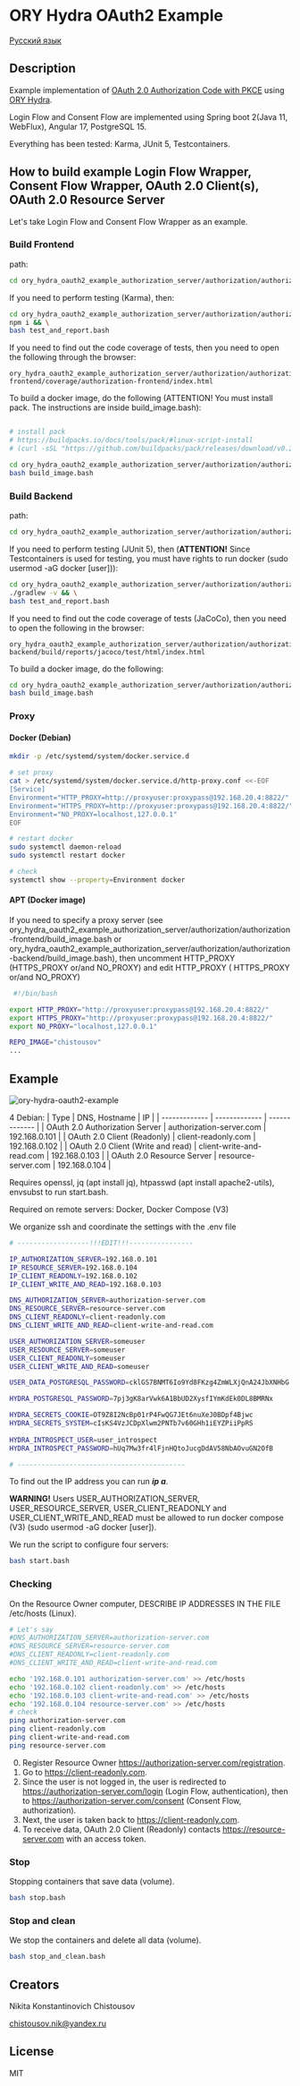# **ORY Hydra OAuth2 Example**

[Русский язык](README_RUS.md)

## Description

Example implementation of [OAuth 2.0 Authorization Code with PKCE](https://www.ory.sh/docs/oauth2-oidc/authorization-code-flow) using [ORY Hydra](https://www.ory.sh/hydra/).

Login Flow and Consent Flow are implemented using Spring boot 2(Java 11, WebFlux), Angular 17, PostgreSQL 15.

Everything has been tested: Karma, JUnit 5, Testcontainers.

## How to build example Login Flow Wrapper, Consent Flow Wrapper,  OAuth 2.0 Client(s), OAuth 2.0 Resource Server

Let's take Login Flow and Consent Flow Wrapper as an example.

### Build Frontend

path:

```bash
cd ory_hydra_oauth2_example_authorization_server/authorization/authorization-frontend/
```

If you need to perform testing (Karma), then:

```bash
cd ory_hydra_oauth2_example_authorization_server/authorization/authorization-frontend/ && \
npm i && \
bash test_and_report.bash
```

If you need to find out the code coverage of tests, then you need to open the following through the browser:

```text
ory_hydra_oauth2_example_authorization_server/authorization/authorization-frontend/coverage/authorization-frontend/index.html
```

To build a docker image, do the following (ATTENTION! You must install pack. The instructions are inside build_image.bash):

```bash

# install pack
# https://buildpacks.io/docs/tools/pack/#linux-script-install
# (curl -sSL "https://github.com/buildpacks/pack/releases/download/v0.29.0/pack-v0.29.0-linux.tgz" | sudo tar -C /usr/local/bin/ --no-same-owner -xzv pack)

cd ory_hydra_oauth2_example_authorization_server/authorization/authorization-frontend/ && \
bash build_image.bash
```

### Build Backend

path:

```bash
cd ory_hydra_oauth2_example_authorization_server/authorization/authorization-backend/
```

If you need to perform testing (JUnit 5), then (**ATTENTION!** Since Testcontainers is used for testing, you must have rights to run docker (sudo usermod -aG docker \[user\])):

```bash
cd ory_hydra_oauth2_example_authorization_server/authorization/authorization-backend/ && \
./gradlew -v && \
bash test_and_report.bash
```

If you need to find out the code coverage of tests (JaCoCo), then you need to open the following in the browser:

```text
ory_hydra_oauth2_example_authorization_server/authorization/authorization-backend/build/reports/jacoco/test/html/index.html
```

To build a docker image, do the following:

```bash
cd ory_hydra_oauth2_example_authorization_server/authorization/authorization-backend/ && \
bash build_image.bash
```

### Proxy

#### Docker (Debian)

```bash
mkdir -p /etc/systemd/system/docker.service.d

# set proxy
cat > /etc/systemd/system/docker.service.d/http-proxy.conf <<-EOF
[Service]
Environment="HTTP_PROXY=http://proxyuser:proxypass@192.168.20.4:8822/"
Environment="HTTPS_PROXY=http://proxyuser:proxypass@192.168.20.4:8822/"
Environment="NO_PROXY=localhost,127.0.0.1"
EOF

# restart docker
sudo systemctl daemon-reload
sudo systemctl restart docker

# check
systemctl show --property=Environment docker

```

#### APT (Docker image)

If you need to specify a proxy server (see ory_hydra_oauth2_example_authorization_server/authorization/authorization-frontend/build_image.bash or ory_hydra_oauth2_example_authorization_server/authorization/authorization-backend/build_image.bash), then uncomment HTTP_PROXY (HTTPS_PROXY or/and NO_PROXY) and edit HTTP_PROXY ( HTTPS_PROXY or/and NO_PROXY)

```bash
 #!/bin/bash

export HTTP_PROXY="http://proxyuser:proxypass@192.168.20.4:8822/"
export HTTPS_PROXY="http://proxyuser:proxypass@192.168.20.4:8822/"
export NO_PROXY="localhost,127.0.0.1"

REPO_IMAGE="chistousov"
...

```

## Example

![ory-hydra-oauth2-example](ory-hydra-oauth2-example.png)

4 Debian:
| Type                                           | DNS, Hostname             | IP            |
| -------------                                  | -------------             | ------------- |
| OAuth 2.0 Authorization Server                 | authorization-server.com  | 192.168.0.101 |
| OAuth 2.0 Client (Readonly)                    | client-readonly.com       | 192.168.0.102 |
| OAuth 2.0 Client (Write and read)              | client-write-and-read.com | 192.168.0.103 |
| OAuth 2.0 Resource Server                      | resource-server.com       | 192.168.0.104 |

Requires openssl, jq (apt install jq), htpasswd (apt install apache2-utils), envsubst to run start.bash.

Required on remote servers: Docker, Docker Compose (V3)

We organize ssh and coordinate the settings with the .env file
```bash
# ------------------!!!EDIT!!!----------------

IP_AUTHORIZATION_SERVER=192.168.0.101
IP_RESOURCE_SERVER=192.168.0.104
IP_CLIENT_READONLY=192.168.0.102
IP_CLIENT_WRITE_AND_READ=192.168.0.103

DNS_AUTHORIZATION_SERVER=authorization-server.com
DNS_RESOURCE_SERVER=resource-server.com
DNS_CLIENT_READONLY=client-readonly.com
DNS_CLIENT_WRITE_AND_READ=client-write-and-read.com

USER_AUTHORIZATION_SERVER=someuser
USER_RESOURCE_SERVER=someuser
USER_CLIENT_READONLY=someuser
USER_CLIENT_WRITE_AND_READ=someuser

USER_DATA_POSTGRESQL_PASSWORD=cklGS7BNMT6Io9Yd8FKzg4ZmWLXjQnA24JbXNHbG

HYDRA_POSTGRESQL_PASSWORD=7pj3gK8arVwk6A1BbUD2XysfIYmKdEk0DL8BMRNx

HYDRA_SECRETS_COOKIE=OT9Z8I2NcBp01rP4FwQG7JEt6nuXeJ0BDpf4Bjwc
HYDRA_SECRETS_SYSTEM=cIsKS4VzJCDpXlwm2PNTb7v60GHh1iEYZPiiPpRS
    
HYDRA_INTROSPECT_USER=user_introspect
HYDRA_INTROSPECT_PASSWORD=hUq7Mw3fr4lFjnHQtoJucgDdAV58NbAOvuGN2OfB

# ------------------------------------------

```

To find out the IP address you can run ***ip a***.

**WARNING!** Users USER_AUTHORIZATION_SERVER, USER_RESOURCE_SERVER, USER_CLIENT_READONLY and USER_CLIENT_WRITE_AND_READ must be allowed to run docker compose (V3) (sudo usermod -aG docker \[user\]).

We run the script to configure four servers:
```bash
bash start.bash
```

### Checking

On the Resource Owner computer, DESCRIBE IP ADDRESSES IN THE FILE /etc/hosts (Linux).

```bash
# Let's say
#DNS_AUTHORIZATION_SERVER=authorization-server.com
#DNS_RESOURCE_SERVER=resource-server.com
#DNS_CLIENT_READONLY=client-readonly.com
#DNS_CLIENT_WRITE_AND_READ=client-write-and-read.com

echo '192.168.0.101 authorization-server.com' >> /etc/hosts
echo '192.168.0.102 client-readonly.com' >> /etc/hosts
echo '192.168.0.103 client-write-and-read.com' >> /etc/hosts
echo '192.168.0.104 resource-server.com' >> /etc/hosts
# check
ping authorization-server.com
ping client-readonly.com
ping client-write-and-read.com
ping resource-server.com
```

0. Register Resource Owner <https://authorization-server.com/registration>.
1. Go to <https://client-readonly.com>.
2. Since the user is not logged in, the user is redirected to <https://authorization-server.com/login> (Login Flow, authentication), then to <https://authorization-server.com/consent> (Consent Flow, authorization).
3. Next, the user is taken back to <https://client-readonly.com>.
4. To receive data, OAuth 2.0 Client (Readonly) contacts <https://resource-server.com> with an access token.


### Stop

Stopping containers that save data (volume).

```bash
bash stop.bash
```

### Stop and clean

We stop the containers and delete all data (volume).

```bash
bash stop_and_clean.bash
```


## Creators

Nikita Konstantinovich Chistousov

<chistousov.nik@yandex.ru>

## License

MIT
